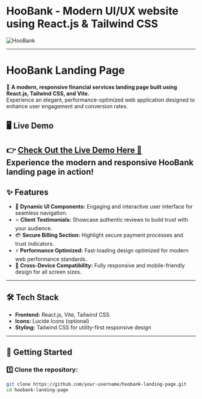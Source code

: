 # HooBank - Modern UI/UX website using React.js & Tailwind CSS

![HooBank](https://i.ibb.co/BK1Hn0x/Screenshot-2022-08-08-at-4-05-48-PM.png)

---
# HooBank Landing Page

🚀 **A modern, responsive financial services landing page built using React.js, Tailwind CSS, and Vite.**  
Experience an elegant, performance-optimized web application designed to enhance user engagement and conversion rates.

## 🖥️ Live Demo  
👉 [**Check Out the Live Demo Here** 🚀](https://hoobanky.netlify.app/)  
Experience the modern and responsive HooBank landing page in action!  
---

## ✨ Features
- 🔧 **Dynamic UI Components:** Engaging and interactive user interface for seamless navigation.
- ⭐ **Client Testimonials:** Showcase authentic reviews to build trust with your audience.
- 💳 **Secure Billing Section:** Highlight secure payment processes and trust indicators.
- ⚡ **Performance Optimized:** Fast-loading design optimized for modern web performance standards.
- 📱 **Cross-Device Compatibility:** Fully responsive and mobile-friendly design for all screen sizes.

---

## 🛠️ Tech Stack
- **Frontend:** React.js, Vite, Tailwind CSS
- **Icons:** Lucide Icons (optional)
- **Styling:** Tailwind CSS for utility-first responsive design

---

## 🚀 Getting Started

### 1️⃣ Clone the repository:
```bash
git clone https://github.com/your-username/hoobank-landing-page.git
cd hoobank-landing-page


